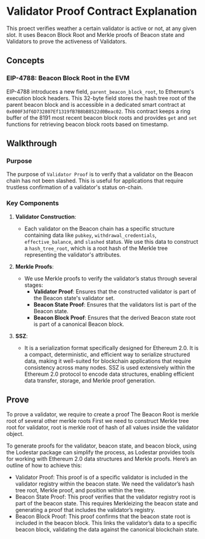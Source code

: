 # Validator Proof Contract Explanation

This proect verifies weather a certain validator is active or not, at any given slot. It uses Beacon Block Root and Merkle proofs of Beacon state and Validators to prove the activeness of Validators.

## Concepts

### EIP-4788: Beacon Block Root in the EVM

EIP-4788 introduces a new field, `parent_beacon_block_root`, to Ethereum's execution block headers. This 32-byte field stores the hash tree root of the parent beacon block and is accessible in a dedicated smart contract at `0x000F3df6D732807Ef1319fB7B8bB8522d0Beac02`. This contract keeps a ring buffer of the 8191 most recent beacon block roots and provides `get` and `set` functions for retrieving beacon block roots based on timestamp.


## Walkthrough

### Purpose

The purpose of `Validator Proof` is to verify that a validator on the Beacon chain has not been slashed. This is useful for applications that require trustless confirmation of a validator's status on-chain.

### Key Components

1. **Validator Construction**:
   - Each validator on the Beacon chain has a specific structure containing data like `pubkey`, `withdrawal_credentials`, `effective_balance`, and `slashed` status. We use this data to construct a `hash_tree_root`, which is a root hash of the Merkle tree representing the validator's attributes.
   
2. **Merkle Proofs**:
   - We use Merkle proofs to verify the validator’s status through several stages:
     - **Validator Proof**: Ensures that the constructed validator is part of the Beacon state's validator set.
     - **Beacon State Proof**: Ensures that the validators list is part of the Beacon state.
     - **Beacon Block Proof**: Ensures that the derived Beacon state root is part of a canonical Beacon block.

3. **SSZ**:
    - It is a serialization format specifically designed for Ethereum 2.0. It is a compact, deterministic, and efficient way to serialize structured data, making it well-suited for blockchain applications that require consistency across many nodes. SSZ is used extensively within the Ethereum 2.0 protocol to encode data structures, enabling efficient data transfer, storage, and Merkle proof generation.

## Prove

To prove a validator, we require to create a proof
The Beacon Root is merkle root of several other merkle roots
First we need to construct Merkle tree root for validator, root is merkle root of hash of all values inside the validator object.

To generate proofs for the validator, beacon state, and beacon block, using the Lodestar package can simplify the process, as Lodestar provides tools for working with Ethereum 2.0 data structures and Merkle proofs. Here’s an outline of how to achieve this:

- Validator Proof: This proof is of a specific validator is included in the validator registry within the beacon state. We need the validator’s hash tree root, Merkle proof, and position within the tree.
- Beacon State Proof: This proof verifies that the validator registry root is part of the beacon state. This requires Merkleizing the beacon state and generating a proof that includes the validator’s registry.
- Beacon Block Proof: This proof confirms that the beacon state root is included in the beacon block. This links the validator’s data to a specific beacon block, validating the data against the canonical blockchain state.
